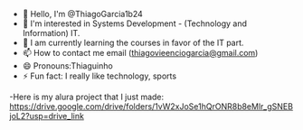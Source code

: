 - 👋 Hello, I'm @ThiagoGarcia1b24
- 👀 I'm interested in Systems Development - (Technology and Information) IT.
- 🌱 I am currently learning the courses in favor of the IT part. 
- 📫 How to contact me email (thiagovieenciogarcia@gmail.com)
- 😄 Pronouns:Thiaguinho
- ⚡ Fun fact: I really like technology, sports

-Here is my alura project that I just made:
https://drive.google.com/drive/folders/1vW2xJoSe1hQrONR8b8eMlr_gSNEBjoL2?usp=drive_link
